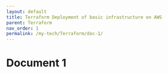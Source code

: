 ```yaml
---
layout: default
title: Terraform Deployment of basic infrastructure on AWS
parent: Terraform
nav_order: 1
permalink: /my-tech/Terraform/doc-1/
---
```


# Document 1